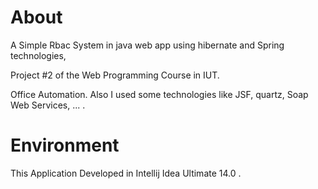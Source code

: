 # About

A Simple Rbac System in java web app using hibernate and Spring technologies,

Project #2 of the Web Programming Course in IUT.

Office Automation. Also I used some technologies like JSF, quartz, Soap Web Services, ... .



# Environment

This Application Developed in Intellij Idea Ultimate 14.0 .